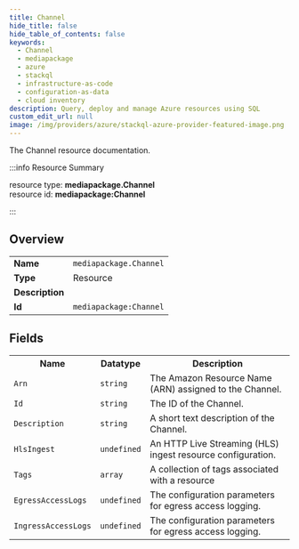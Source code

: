 ```yaml
---
title: Channel
hide_title: false
hide_table_of_contents: false
keywords:
  - Channel
  - mediapackage
  - azure
  - stackql
  - infrastructure-as-code
  - configuration-as-data
  - cloud inventory
description: Query, deploy and manage Azure resources using SQL
custom_edit_url: null
image: /img/providers/azure/stackql-azure-provider-featured-image.png
---
```

The Channel resource documentation.

:::info Resource Summary

<div class="row">
<div class="providerDocColumn">
<span>resource type:&nbsp;<b>mediapackage.Channel</b></span><br />
<span>resource id:&nbsp;<b>mediapackage:Channel</b></span><br />
</div>
</div>

:::

## Overview
<table><tbody>
<tr><td><b>Name</b></td><td><code>mediapackage.Channel</code></td></tr>
<tr><td><b>Type</b></td><td>Resource</td></tr>
<tr><td><b>Description</b></td><td></td></tr>
<tr><td><b>Id</b></td><td><code>mediapackage:Channel</code></td></tr>
</tbody></table>

## Fields
<table><tbody>
<tr><th>Name</th><th>Datatype</th><th>Description</th></tr>
<tr><td><code>Arn</code></td><td><code>string</code></td><td>The Amazon Resource Name (ARN) assigned to the Channel.</td></tr><tr><td><code>Id</code></td><td><code>string</code></td><td>The ID of the Channel.</td></tr><tr><td><code>Description</code></td><td><code>string</code></td><td>A short text description of the Channel.</td></tr><tr><td><code>HlsIngest</code></td><td><code>undefined</code></td><td>An HTTP Live Streaming (HLS) ingest resource configuration.</td></tr><tr><td><code>Tags</code></td><td><code>array</code></td><td>A collection of tags associated with a resource</td></tr><tr><td><code>EgressAccessLogs</code></td><td><code>undefined</code></td><td>The configuration parameters for egress access logging.</td></tr><tr><td><code>IngressAccessLogs</code></td><td><code>undefined</code></td><td>The configuration parameters for egress access logging.</td></tr>
</tbody></table>